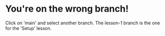 # You're on the wrong branch!

Click on 'main' and select another branch. The lesson-1 branch is the one for the 'Setup' lesson.

